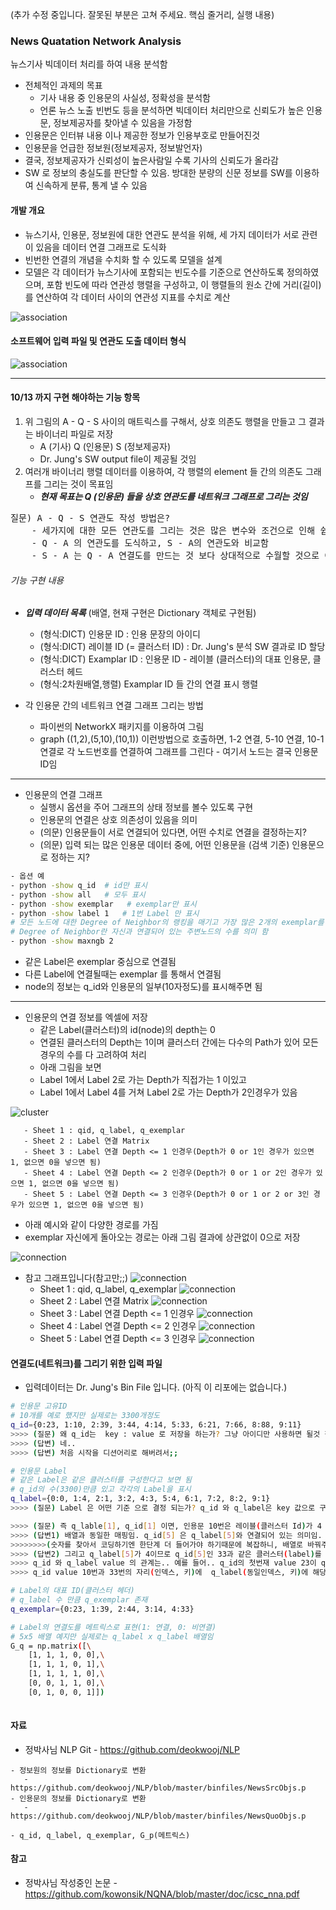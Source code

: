 (추가 수정 중입니다. 잘못된 부분은 고쳐 주세요. 핵심 줄거리, 실행 내용)

### News Quatation Network Analysis 

뉴스기사 빅데이터 처리를 하여 내용 분석함
 - 전체적인 과제의 목표
   - 기사 내용 중 인용문의 사실성, 정확성을 분석함 
   - 언론 뉴스 노출 빈번도 등을 분석하면 빅데이터 처리만으로 신뢰도가 높은 인용문, 정보제공자를 찾아낼 수 있음을 가정함
 - 인용문은 인터뷰 내용 이나 제공한 정보가 인용부호로 만들어진것
 - 인용문을 언급한 정보원(정보제공자, 정보발언자)
 - 결국, 정보제공자가 신뢰성이 높은사람일 수록 기사의 신뢰도가 올라감
 - SW 로 정보의 충실도를 판단할 수 있음. 방대한 분량의 신문 정보를 SW를 이용하여 신속하게 분류, 통계 낼 수 있음

#### 개발 개요

   - 뉴스기사, 인용문, 정보원에 대한 연관도 분석을 위해, 세 가지 데이터가 서로 관련이 있음을 데이터 연결 그래프로 도식화
   - 빈번한 연결의 개념을 수치화 할 수 있도록 모델을 설계
   - 모델은 각 데이터가 뉴스기사에 포함되는 빈도수를 기준으로 연산하도록 정의하였으며, 포함 빈도에 따라 연관성 행렬을 구성하고, 이 행렬들의 원소 간에 거리(길이)를 연산하여 각 데이터 사이의 연관성 지표를 수치로 계산

![association](https://raw.githubusercontent.com/kowonsik/NQNA/master/png/s-q-a_association.png)

#### 소프트웨어 입력 파일 및 연관도 도출 데이터 형식
![association](https://raw.githubusercontent.com/kowonsik/NQNA/master/png/xls_files_with_arrow.png)

------

#### 10/13 까지 구현 해야하는 기능 항목

1. 위 그림의 A - Q - S 사이의 매트릭스를 구해서, 상호 의존도 행렬을 만들고 그 결과는 바이너리 파일로 저장
    * A (기사) Q (인용문) S (정보제공자)
    * Dr. Jung's SW output file이 제공될 것임
2. 여러개 바이너리 행렬 데이터를 이용하여, 각 행렬의 element 들 간의 의존도 그래프를 그리는 것이 목표임
    * ___현재 목표는 Q (인용문) 들을 상호 연관도를 네트워크 그래프로 그리는 것임___

<pre>
질문) A - Q - S 연관도 작성 방법은? 
    - 세가지에 대한 모든 연관도를 그리는 것은 많은 변수와 조건으로 인해 쉽지 않아 보임, 그래서 이번에는 부분별로 작업을 수행해서 상호 비교함
    - Q - A 의 연관도를 도식하고, S - A의 연관도와 비교함
    - S - A 는 Q - A 연결도를 만드는 것 보다 상대적으로 수월할 것으로 예상됨
</pre>

###### 기능 구현 내용
   * ___입력 데이터 목록___  (배열, 현재 구현은 Dictionary 객체로 구현됨)
     * (형식:DICT) 인용문 ID : 인용 문장의 아이디
     * (형식:DICT) 레이블 ID (= 클러스터 ID) : Dr. Jung's 분석 SW 결과로 ID 할당
     * (형식:DICT) Examplar ID : 인용문 ID - 레이블 (클러스터)의 대표 인용문, 클러스터 헤드
     * (형식:2차원배열,행렬) Examplar ID 들 간의 연결 표시 행렬 
   
   * 각 인용문 간의 네트워크 연결 그래프 그리는 방법
     * 파이썬의 NetworkX 패키지를 이용하여 그림
     * graph ((1,2),(5,10),(10,1)) 이런방법으로 호출하면, 1-2 연결, 5-10 연결, 10-1 연결로 각 노드번호를 연결하여 그래프를 그린다 - 여기서 노드는 결국 인용문 ID임  

-------

- 인용문의 연결 그래프
   - 실행시 옵션을 주어 그래프의 상태 정보를 볼수 있도록 구현
   - 인용문의 연결은 상호 의존성이 있음을 의미
   - (의문) 인용문들이 서로 연결되어 있다면, 어떤 수치로 연결을 결정하는지?
   - (의문) 입력 되는 많은 인용문 데이터 중에, 어떤 인용문을 (검색 기준) 인용문으로 정하는 지?

````sh
- 옵션 예
- python -show q_id  # id만 표시
- python -show all   # 모두 표시
- python -show exemplar   # exemplar만 표시
- python -show label 1   # 1번 Label 만 표시
# 모든 노드에 대한 Degree of Neighbor의 랭킹을 매기고 가장 많은 2개의 exemplar를 표시
# Degree of Neighbor란 자신과 연결되어 있는 주변노드의 수를 의미 함
- python -show maxngb 2   

````
   - 같은 Label은 exemplar 중심으로 연결됨
   - 다른 Label에 연결될때는 exemplar 를 통해서 연결됨
   - node의 정보는 q_id와 인용문의 일부(10자정도)를 표시해주면 됨

-------

- 인용문의 연결 정보를 엑셀에 저장
   - 같은 Label(클러스터)의 id(node)의 depth는 0
   - 연결된 클러스터의 Depth는 1이며 클러스터 간에는 다수의 Path가 있어 모든 경우의 수를 다 고려하여 처리
   - 아래 그림을 보면 
   - Label 1에서 Label 2로 가는 Depth가 직접가는 1 이있고
   - Label 1에서 Label 4를 거쳐 Label 2로 가는 Depth가 2인경우가 있음

![cluster](https://raw.githubusercontent.com/kowonsik/NQNA/master/png/cluster.png)

       - Sheet 1 : qid, q_label, q_exemplar
       - Sheet 2 : Label 연결 Matrix
       - Sheet 3 : Label 연결 Depth <= 1 인경우(Depth가 0 or 1인 경우가 있으면 1, 없으면 0을 넣으면 됨)
       - Sheet 4 : Label 연결 Depth <= 2 인경우(Depth가 0 or 1 or 2인 경우가 있으면 1, 없으면 0을 넣으면 됨)
       - Sheet 5 : Label 연결 Depth <= 3 인경우(Depth가 0 or 1 or 2 or 3인 경우가 있으면 1, 없으면 0을 넣으면 됨)
       

   - 아래 예시와 같이 다양한 경로를 가짐
   - exemplar 자신에게 돌아오는 경로는 아래 그림 결과에 상관없이 0으로 저장

![connection](https://raw.githubusercontent.com/kowonsik/NQNA/master/png/path.png)

   - 참고 그래프입니다(참고만;;)
![connection](https://raw.githubusercontent.com/kowonsik/NQNA/master/png/connection_path.png)
       - Sheet 1 : qid, q_label, q_exemplar
![connection](https://raw.githubusercontent.com/kowonsik/NQNA/master/png/id.png)
       - Sheet 2 : Label 연결 Matrix
![connection](https://raw.githubusercontent.com/kowonsik/NQNA/master/png/matrix.png)
       - Sheet 3 : Label 연결 Depth <= 1 인경우
![connection](https://raw.githubusercontent.com/kowonsik/NQNA/master/png/d1.png)
       - Sheet 4 : Label 연결 Depth <= 2 인경우
![connection](https://raw.githubusercontent.com/kowonsik/NQNA/master/png/d2.png)
       - Sheet 5 : Label 연결 Depth <= 3 인경우
![connection](https://raw.githubusercontent.com/kowonsik/NQNA/master/png/d3.png)

#### 연결도(네트워크)를 그리기 위한 입력 파일
   - 입력데이터는 Dr. Jung's Bin File 입니다. (아직 이 리포에는 없습니다.)
````sh
# 인용문 고유ID
# 10개를 예로 했지만 실제로는 3300개정도
q_id={0:23, 1:10, 2:39, 3:44, 4:14, 5:33, 6:21, 7:66, 8:88, 9:11}
>>>> (질문) 왜 q_id는  key : value 로 저장을 하는가? 그냥 아이디만 사용하면 될것 같은데....
>>>> (답변) 네..
>>>> (답변) 처음 시작을 디션어리로 해버려서;;

# 인용문 Label
# 같은 Label은 같은 클러스터를 구성한다고 보면 됨
# q_id의 수(3300)만큼 있고 각각의 Label을 표시
q_label={0:0, 1:4, 2:1, 3:2, 4:3, 5:4, 6:1, 7:2, 8:2, 9:1}
>>>> (질문) Label 은 어떤 기준 으로 결정 되는가? q_id 와 q_label은 key 값으로 구분 하는지?

>>>> (질문) 즉 q_lable[1], q_id[1] 이면, 인용문 10번은 레이블(클러스터 Id)가 4 라는 의미인지?
>>>> (답변1) 배열과 동일한 매핑임. q_id[5] 은 q_label[5]와 연결되어 있는 의미임. 
>>>>>>>>(숫자를 찾아서 코딩하기엔 한단계 더 들어가야 하기때문에 복잡하니, 배열로 바꿔주면 좋겠음) 
>>>> (답변2) 그리고 q_label[5]가 4이므로 q_id[5]인 33과 같은 클러스터(label)를 형성합니다(10번 & 33번)
>>>> q_id 와 q_label value 의 관계는.. 예를 들어.. q_id의 첫번재 value 23이 q_lable의 첫번째 value 인 0번과 매핑됩니다..
>>>> q_id value 10번과 33번의 자리(인덱스, 키)에  q_label(동일인덱스, 키)에 해당하는 value 4로 같으므로 같은 label

# Label의 대표 ID(클러스터 헤더)
# q_label 수 만큼 q_exemplar 존재
q_exemplar={0:23, 1:39, 2:44, 3:14, 4:33}

# Label의 연결도를 메트릭스로 표현(1: 연결, 0: 비연결)
# 5x5 배열 예지만 실제로는 q_label x q_label 배열임
G_q = np.matrix([\
    [1, 1, 1, 0, 0],\
    [1, 1, 1, 0, 1],\
    [1, 1, 1, 1, 0],\
    [0, 0, 1, 1, 0],\
    [0, 1, 0, 0, 1]])
    
````

#### 자료
   - 정박사님 NLP Git
    - https://github.com/deokwooj/NLP
    
    - 정보원의 정보를 Dictionary로 변환
       - https://github.com/deokwooj/NLP/blob/master/binfiles/NewsSrcObjs.p
    - 인용문의 정보를 Dictionary로 변환
       - https://github.com/deokwooj/NLP/blob/master/binfiles/NewsQuoObjs.p
       
    - q_id, q_label, q_exemplar, G_p(메트릭스)

#### 참고    
   - 정박사님 작성중인 논문
    - https://github.com/kowonsik/NQNA/blob/master/doc/icsc_nna.pdf
